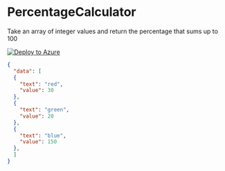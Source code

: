 # PercentageCalculator

Take an array of integer values and return the percentage that sums up to 100

[![Deploy to Azure](http://azuredeploy.net/deploybutton.png)](https://azuredeploy.net/)

```json
{
  "data": [
  {
    "text": "red",
    "value": 30
  },
  {
    "text": "green",
    "value": 20
  },
  {
    "text": "blue",
    "value": 150
  },
  ]
}
```
